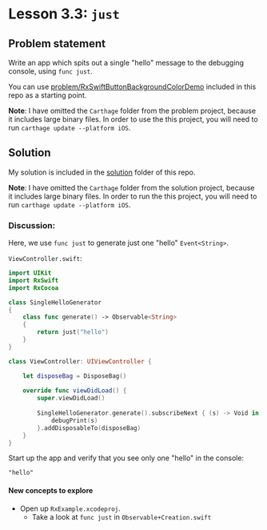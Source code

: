 # Lesson 3.3: `just`

## Problem statement

Write an app which spits out a single "hello" message to the debugging console, using `func just`.

You can use [problem/RxSwiftButtonBackgroundColorDemo](problem/RxSwiftButtonBackgroundColorDemo) included in this repo as a starting point.

**Note**: I have omitted the `Carthage` folder from the problem project, because it includes large binary files.  In order to use the this project, you will need to run `carthage update --platform iOS`.

## Solution

My solution is included in the [solution](solution) folder of this repo.

**Note**: I have omitted the `Carthage` folder from the solution project, because it includes large binary files.  In order to run the this project, you will need to run `carthage update --platform iOS`.

### Discussion:

Here, we use `func just` to generate just one "hello" `Event<String>`.

`ViewController.swift`:

```swift
import UIKit
import RxSwift
import RxCocoa

class SingleHelloGenerator
{
    class func generate() -> Observable<String>
    {
        return just("hello")
    }
}

class ViewController: UIViewController {

    let disposeBag = DisposeBag()
    
    override func viewDidLoad() {
        super.viewDidLoad()
        
        SingleHelloGenerator.generate().subscribeNext { (s) -> Void in
            debugPrint(s)
        }.addDisposableTo(disposeBag)
    }
}
```

Start up the app and verify that you see only one "hello" in the console:

```
"hello"
```

#### New concepts to explore

* Open up `RxExample.xcodeproj`.
  * Take a look at `func just` in `Observable+Creation.swift`
